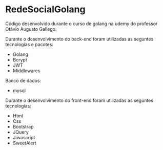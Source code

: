 # RedeSocialGolang
Código desenvolvido durante o curso de golang na udemy do professor Otávio Augusto Gallego.

Durante o desenvolvimento do back-end foram utilizadas as seguntes tecnologias e pacotes:
<ul>
  <li>Golang</li>
  <li>Bcrypt</li>
  <li>JWT</li>
  <li>Middlewares</li>
</ul>

Banco de dados:
<ul>
  <li>mysql</li>
</ul>
Durante o desenvolvimento do front-end foram utilizadas as seguntes tecnologias:
<ul>
  <li>Html</li>
  <li>Css</li>
  <li>Bootstrap</li>
  <li>JQuery</li>
  <li>Javascript</li>
  <li>SweetAlert</li>
</ul>




